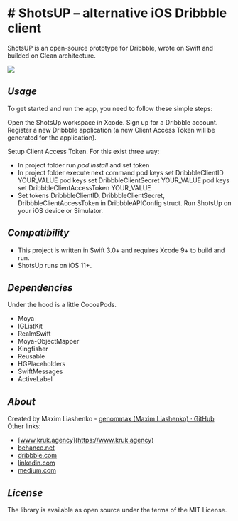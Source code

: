 # # ShotsUP – alternative iOS Dribbble client


ShotsUP is an open-source prototype for Dribbble, wrote on Swift and builded on Clean architecture.

<p align=center>

![](https://github.com/genommax/ShotsUp/blob/master/demo.gif)

</p>

## *Usage*

To get started and run the app, you need to follow these simple steps:

Open the ShotsUp workspace in Xcode.
Sign up for a Dribbble account.
Register a new Dribbble application (a new Client Access Token will be generated for the application).

Setup Client Access Token. For this exist three way:
* In project folder run _pod install_ and set token
* In project folder execute next command
pod keys set DribbbleClientID YOUR_VALUE
pod keys set DribbbleClientSecret YOUR_VALUE
pod keys set DribbbleClientAccessToken YOUR_VALUE
* Set tokens DribbbleClientID, DribbbleClientSecret, DribbbleClientAccessToken in DribbbleAPIConfig struct.
Run ShotsUp on your iOS device or Simulator.

## *Compatibility*

* This project is written in Swift 3.0+ and requires Xcode 9+ to build and run.
* ShotsUp runs on iOS 11+.

## *Dependencies*

Under the hood is a little CocoaPods.
* Moya
* IGListKit
* RealmSwift
* Moya-ObjectMapper
* Kingfisher
* Reusable
* HGPlaceholders
* SwiftMessages
* ActiveLabel

## *About*

Created by Maxim Liashenko -  [genommax (Maxim Liashenko) · GitHub](https://github.com/genommax)
Other links:
* [www.kruk.agency](https://www.kruk.agency)
* [behance.net](https://www.behance.net/krukagency)
* [dribbble.com](https://dribbble.com/genommax)
* [linkedin.com](https://www.linkedin.com/in/maximlyashenko/)
* [medium.com](https://medium.com/@genommax)

## *License*

The library is available as open source under the terms of the MIT License.

